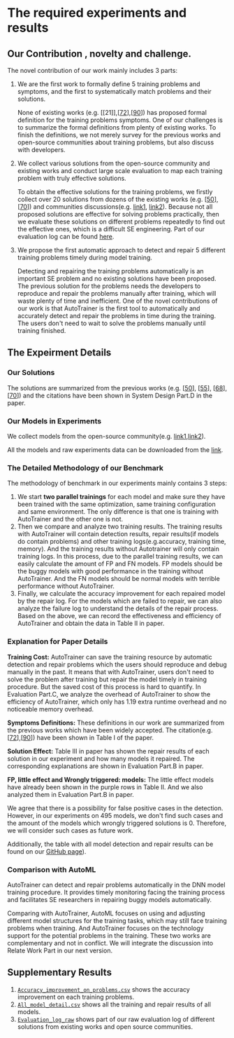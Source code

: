 # The required experiments and results

## Our Contribution , novelty and challenge.
The novel contribution of our work mainly includes 3 parts:

1. We are the first work to formally define 5 training problems and symptoms, and the first to systematically match problems and their solutions.
   
   None of existing works (e.g. [[21]],[[72]],[[90]]) has proposed formal definition for the training problems symptoms. One of our challenges is to summarize the formal definitions from plenty of existing works. To finish the definitions, we not merely survey for the previous works and open-source communities about training problems, but also discuss with developers.

2. We collect various solutions from the open-source community and existing works and conduct large scale evaluation to map each training problem with truly effective solutions.
   
   To obtain the effective solutions for the training problems, we firstly collect over 20 solutions from dozens of the existing works (e.g. [[50]],[[70]]) and communities discussions(e.g. [link1](https://stackoverflow.com/questions/46270122/avoiding-vanishing-gradient-in-deep-neural-networks), [link2](https://stackoverflow.com/questions/43436966/gradient-exploding-when-using-rmsprop)). Because not all proposed solutions are effective for solving problems practically, then we evaluate these solutions on different problems repeatedly to find out the effective ones, which is a difficult SE engineering. Part of our evaluation log can be found [here](https://anonymous.4open.science/repository/bd608c99-9d48-4f7b-8d32-240be875b892/Result/Evaluation_log_raw.pdf).

3. We propose the first automatic approach to detect and repair 5 different training problems timely during model training.
   
   Detecting and repairing the training problems automatically is an important SE problem and no existing solutions have been proposed. The previous solution for the problems needs the developers to reproduce and repair the problems manually after training, which will waste plenty of time and inefficient. One of the novel contributions of our work is that AutoTrainer is the first tool to automatically and accurately detect and repair the problems in time during the training. The users don't need to wait to solve the problems manually until training finished.

## The Expeirment Details

### Our Solutions
The solutions are summarized from the previous works (e.g. [[50]], [[55]], [[68]], [[70]]) and the citations have been shown in System Design Part.D in the paper. 

### Our Models in Experiments
We collect models from the open-source community(e.g. [link1](https://machinelearningmastery.com/how-to-fix-vanishing-gradients-using-the-rectified-linear-activation-function/),[link2](https://github.com/grasool/explore-gradients)). 

All the models and raw experiments data can be downloaded from the [link](https://drive.google.com/file/d/1AnzEwQZtKXAXA6jo4xGdhRLuAjnUFMLd/view?usp=sharing). 

### The Detailed Methodology of our Benchmark

The methodology of benchmark in our experiments mainly contains 3 steps:

1. We start **two parallel trainings** for each model and make sure they have been trained with the same optimization, same training configuration and same environment. The only difference is that one is training with AutoTrainer and the other one is not.
2. Then we compare and analyze two training results. The training results with AutoTrainer will contain detection results, repair results(if models do contain problems) and other training logs(e.g.accuracy, training time, memory). And the training results without Autotrainer will only contain training logs. In this process, due to the parallel training results, we can easily calculate the amount of FP and FN models. FP models should be the buggy models with good performance in the training without AutoTrainer. And the FN models should be normal models with terrible performance without AutoTrainer.
3. Finally, we calculate the accuracy improvement for each repaired model by the repair log. For the models which are failed to repair, we can also analyze the failure log to understand the details of the repair process. Based on the above, we can record the effectiveness and efficiency of AutoTrainer and obtain the data in Table II in paper.

### Explanation for Paper Details

**Training Cost:**
AutoTrainer can save the training resource by automatic detection and repair problems which the users should reproduce and debug manually in the past. It means that with AutoTrainer, users don't need to solve the problem after training but repair the model timely in training procedure. But the saved cost of this process is hard to quantify. In Evaluation Part.C, we analyze the overhead of AutoTrainer to show the efficiency of AutoTrainer, which only has 1.19 extra runtime overhead and no noticeable memory overhead.

**Symptoms Definitions:**
These definitions in our work are summarized from the previous works which have been widely accepted. The citation(e.g. [[72]],[[90]]) have been shown in Table I of the paper.

**Solution Effect:**
Table III in paper has shown the repair results of each solution in our experiment and how many models it repaired. The corresponding explanations are shown in Evaluation Part.B in paper.

**FP, little effect and Wrongly triggered: models:**
The little effect models have already been shown in the purple rows in Table II. And we also analyzed them in Evaluation Part.B in paper.

We agree that there is a possibility for false positive cases in the detection. However, in our experiments on 495 models, we don't find such cases and the amount of the models which wrongly triggered solutions is 0. Therefore, we will consider such cases as future work.

Additionally, the table with all model detection and repair results can be found on our [GitHub page](https://anonymous.4open.science/repository/bd608c99-9d48-4f7b-8d32-240be875b892/Result/All_models_detail.csv)).

### Comparison with AutoML

AutoTrainer can detect and repair problems automatically in the DNN model training procedure. It provides timely monitoring facing the training process and facilitates SE researchers in repairing buggy models automatically.

Comparing with AutoTrainer, AutoML focuses on using and adjusting different model structures for the training tasks, which may still face training problems when training. And AutoTrainer focuses on the technology support for the potential problems in the training. These two works are complementary and not in conflict. We will integrate the discussion into Relate Work Part in our next version.


## Supplementary Results
1. [`Accuracy_improvement_on_problems.csv`](./Accuracy_improvement_on_problems.csv) shows the accuracy improvement on each training problems.
2. [`All_model_detail.csv`](./All_models_detail.csv) shows all the training and repair results of all models.
3. [`Evaluation_log_raw`](./Evaluation_log_raw.pdf) shows part of our raw evaluation log of different solutions from existing works and open source communities. 


[50]:https://arxiv.org/abs/1502.03167
[55]:https://arxiv.org/abs/1412.6980
[68]:http://robotics.stanford.edu/~amaas/papers/relu_hybrid_icml2013_final.pdf
[70]:https://arxiv.org/abs/1804.07612
[72]:https://arxiv.org/abs/1805.10369
[90]:https://arxiv.org/abs/1412.6558